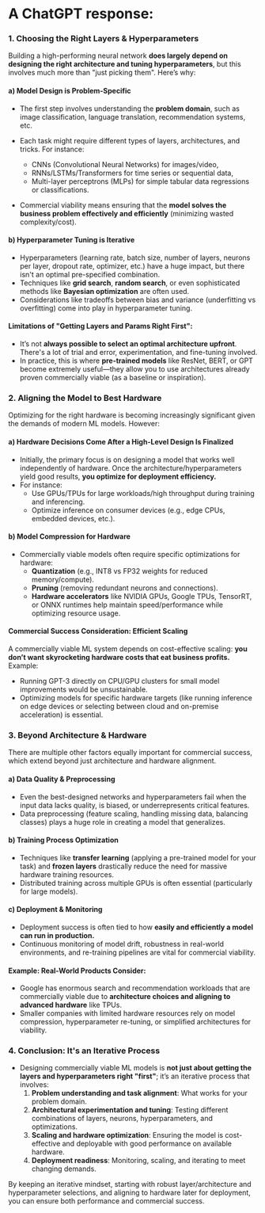 # A ChatGPT response:
### 1. **Choosing the Right Layers & Hyperparameters**
Building a high-performing neural network **does largely depend on designing the right architecture and tuning hyperparameters**, but this involves much more than "just picking them". Here’s why:
#### a) **Model Design is Problem-Specific**
- The first step involves understanding the **problem domain**, such as image classification, language translation, recommendation systems, etc.
- Each task might require different types of layers, architectures, and tricks. For instance:
    - CNNs (Convolutional Neural Networks) for images/video,
    - RNNs/LSTMs/Transformers for time series or sequential data,
    - Multi-layer perceptrons (MLPs) for simple tabular data regressions or classifications.

- Commercial viability means ensuring that the **model solves the business problem effectively and efficiently** (minimizing wasted complexity/cost).

#### b) **Hyperparameter Tuning is Iterative**
- Hyperparameters (learning rate, batch size, number of layers, neurons per layer, dropout rate, optimizer, etc.) have a huge impact, but there isn't an optimal pre-specified combination.
- Techniques like **grid search**, **random search**, or even sophisticated methods like **Bayesian optimization** are often used.
- Considerations like tradeoffs between bias and variance (underfitting vs overfitting) come into play in hyperparameter tuning.

#### **Limitations of "Getting Layers and Params Right First"**:
- It’s not **always possible to select an optimal architecture upfront**. There's a lot of trial and error, experimentation, and fine-tuning involved.
- In practice, this is where **pre-trained models** like ResNet, BERT, or GPT become extremely useful—they allow you to use architectures already proven commercially viable (as a baseline or inspiration).

### 2. **Aligning the Model to Best Hardware**
Optimizing for the right hardware is becoming increasingly significant given the demands of modern ML models. However:
#### a) **Hardware Decisions Come After a High-Level Design Is Finalized**
- Initially, the primary focus is on designing a model that works well independently of hardware. Once the architecture/hyperparameters yield good results, **you optimize for deployment efficiency.**
- For instance:
    - Use GPUs/TPUs for large workloads/high throughput during training and inferencing.
    - Optimize inference on consumer devices (e.g., edge CPUs, embedded devices, etc.).

#### b) **Model Compression for Hardware**
- Commercially viable models often require specific optimizations for hardware:
    - **Quantization** (e.g., INT8 vs FP32 weights for reduced memory/compute).
    - **Pruning** (removing redundant neurons and connections).
    - **Hardware accelerators** like NVIDIA GPUs, Google TPUs, TensorRT, or ONNX runtimes help maintain speed/performance while optimizing resource usage.

#### Commercial Success Consideration: Efficient Scaling
A commercially viable ML system depends on cost-effective scaling: **you don’t want skyrocketing hardware costs that eat business profits.** Example:
- Running GPT-3 directly on CPU/GPU clusters for small model improvements would be unsustainable.
- Optimizing models for specific hardware targets (like running inference on edge devices or selecting between cloud and on-premise acceleration) is essential.

### 3. **Beyond Architecture & Hardware**
There are multiple other factors equally important for commercial success, which extend beyond just architecture and hardware alignment.
#### a) **Data Quality & Preprocessing**
- Even the best-designed networks and hyperparameters fail when the input data lacks quality, is biased, or underrepresents critical features.
- Data preprocessing (feature scaling, handling missing data, balancing classes) plays a huge role in creating a model that generalizes.

#### b) **Training Process Optimization**
- Techniques like **transfer learning** (applying a pre-trained model for your task) and **frozen layers** drastically reduce the need for massive hardware training resources.
- Distributed training across multiple GPUs is often essential (particularly for large models).

#### c) **Deployment & Monitoring**
- Deployment success is often tied to how **easily and efficiently a model can run in production.**
- Continuous monitoring of model drift, robustness in real-world environments, and re-training pipelines are vital for commercial viability.

#### Example: Real-World Products Consider:
- Google has enormous search and recommendation workloads that are commercially viable due to **architecture choices and aligning to advanced hardware** like TPUs.
- Smaller companies with limited hardware resources rely on model compression, hyperparameter re-tuning, or simplified architectures for viability.

### 4. **Conclusion: It's an Iterative Process**
- Designing commercially viable ML models is **not just about getting the layers and hyperparameters right "first"**; it’s an iterative process that involves:
    1. **Problem understanding and task alignment**: What works for your problem domain.
    2. **Architectural experimentation and tuning**: Testing different combinations of layers, neurons, hyperparameters, and optimizations.
    3. **Scaling and hardware optimization**: Ensuring the model is cost-effective and deployable with good performance on available hardware.
    4. **Deployment readiness**: Monitoring, scaling, and iterating to meet changing demands.

By keeping an iterative mindset, starting with robust layer/architecture and hyperparameter selections, and aligning to hardware later for deployment, you can ensure both performance and commercial success.
